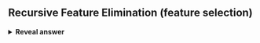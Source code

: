 ## Recursive Feature Elimination (feature selection)
<details>
<summary><b>Reveal answer</b></summary>
1. Create n-1 models, with n-1 features each<br>2. select the best one<br>3. Create n-2 models by removing one feature<br>4. select the best one<br>5. repeat until you have removed m features<br><br><img src="../../../../../media/paste-4911c647e3cc8513c42a1090b3b20de83dfcd2c7.jpg">
</details>

